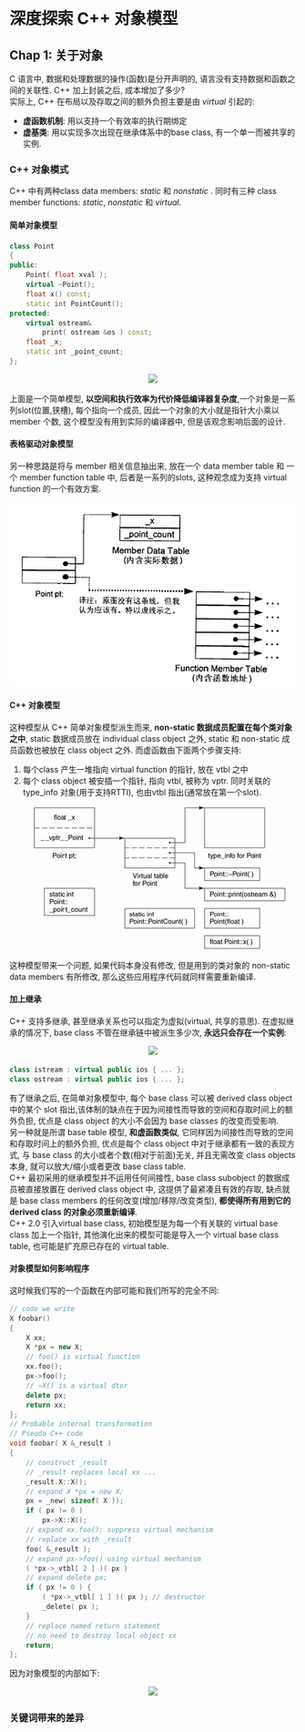 # 深度探索 C++ 对象模型

## Chap 1: 关于对象
C 语言中, 数据和处理数据的操作(函数)是分开声明的, 语言没有支持数据和函数之间的关联性. C++ 加上封装之后, 成本增加了多少? <br>
实际上, C++ 在布局以及存取之间的额外负担主要是由 _virtual_ 引起的:
* **虚函数机制**: 用以支持一个有效率的执行期绑定
* **虚基类**: 用以实现多次出现在继承体系中的base class, 有一个单一而被共享的实例.

### C++ 对象模式
C++ 中有两种class data members: _static_ 和 _nonstatic_ . 同时有三种 class member functions: _static_, _nonstatic_ 和 _virtual_. 
#### 简单对象模型
```C++
class Point
{
public:
    Point( float xval );
    virtual ~Point();
    float x() const;
    static int PointCount();
protected:
    virtual ostream&
        print( ostream &os ) const;
    float _x;
    static int _point_count;
};
```
<p align="center">
<img src="https://gitee.com/Haitau1996/picture-hosting/raw/master/img/20210331123916.jpg"/>
</p>

上面是一个简单模型, **以空间和执行效率为代价降低编译器复杂度**,一个对象是一系列slot(位置,狭槽), 每个指向一个成员, 因此一个对象的大小就是指针大小乘以 member 个数, 这个模型没有用到实际的编译器中, 但是该观念影响后面的设计.

#### 表格驱动对象模型
另一种思路是将与 member 相关信息抽出来, 放在一个 data member table 和 一个 member function table 中, 后者是一系列的slots, 这种观念成为支持 virtual function 的一个有效方案.
<p align="center">
<img src="https://raw.githubusercontent.com/Haitau1996/picgo-hosting/master/img/20210331140727.png"/>
</p>

#### C++ 对象模型
这种模型从 C++ 简单对象模型派生而来, **non-static 数据成员配置在每个类对象之中**, static 数据成员放在 individual class object 之外, static 和 non-static 成员函数也被放在 class object 之外. 而虚函数由下面两个步骤支持:
1. 每个class 产生一堆指向 virtual function 的指针, 放在 vtbl 之中
2. 每个 class object 被安插一个指针, 指向 vtbl, 被称为 vptr. 同时关联的 type_info 对象(用于支持RTTI), 也由vtbl 指出(通常放在第一个slot).
   <p align="center">
   <img src="https://raw.githubusercontent.com/Haitau1996/picgo-hosting/master/img/20210331141408.jpg"/>
   </p>

这种模型带来一个问题, 如果代码本身没有修改, 但是用到的类对象的 non-static data members 有所修改, 那么这些应用程序代码就同样需要重新编译.

#### 加上继承
C++ 支持多继承, 甚至继承关系也可以指定为虚拟(virtual, 共享的意思). 在虚拟继承的情况下, base class 不管在继承链中被派生多少次, **永远只会存在一个实例**:
   <p align="center"><img src="https://i.loli.net/2021/08/18/clmGEtZ4y76bqUr.png"/></p>

```C++
class istream : virtual public ios { ... };
class ostream : virtual public ios { ... };
```
有了继承之后, 在简单对象模型中, 每个 base class 可以被 derived class object 中的某个 slot 指出,该体制的缺点在于因为间接性而导致的空间和存取时间上的额外负担, 优点是 class object 的大小不会因为 base classes 的改变而受影响.  
另一种就是所谓 base table 模型, **和虚函数类似**, 它同样因为间接性而导致的空间和存取时间上的额外负担, 优点是每个 class object 中对于继承都有一致的表现方式, 与 base class 的大小或者个数(相对于前面)无关, 并且无需改变 class objects 本身, 就可以放大/缩小或者更改 base class table.  
C++ 最初采用的继承模型并不运用任何间接性, base class subobject 的数据成员被直接放置在 derived class object 中, 这提供了最紧凑且有效的存取, 缺点就是 base class members 的任何改变(增加/移除/改变类型), **都使得所有用到它的 derived class 的对象必须重新编译**.  
C++ 2.0 引入virtual base class, 初始模型是为每一个有关联的 virtual base class 加上一个指针, 其他演化出来的模型可能是导入一个 virtual base class table, 也可能是扩充原已存在的 virtual table.  
#### 对象模型如何影响程序
这时候我们写的一个函数在内部可能和我们所写的完全不同:
```C++
// code we write
X foobar()
{
    X xx;
    X *px = new X;
    // foo() is virtual function
    xx.foo();
    px->foo();
    // ~X() is a virtual dtor
    delete px; 
    return xx;
};
// Probable internal transformation
// Pseudo C++ code
void foobar( X &_result )
{
    // construct _result
    // _result replaces local xx ...
    _result.X::X();
    // expand X *px = new X;
    px = _new( sizeof( X ));
    if ( px != 0 )
        px->X::X();
    // expand xx.foo(): suppress virtual mechanism
    // replace xx with _result
    foo( &_result );
    // expand px->foo() using virtual mechanism
    ( *px->_vtbl[ 2 ] )( px )
    // expand delete px;
    if ( px != 0 ) {
        ( *px->_vtbl[ 1 ] )( px ); // destructor
        _delete( px );
    }
    // replace named return statement
    // no need to destroy local object xx
    return;
};
```
因为对象模型的内部如下:
   <p align="center"><img src="https://i.loli.net/2021/08/18/a2FBXOTNxzjItE8.png"/></p>

### 关键词带来的差异
